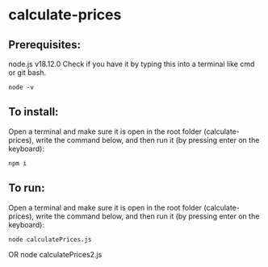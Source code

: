 # calculate-prices

## Prerequisites:

node.js v18.12.0
Check if you have it by typing this into a terminal like cmd or git bash.

    node -v

## To install:

Open a terminal and make sure it is open in the root folder (calculate-prices), write the command below, and then run it (by pressing enter on the keyboard):

    npm i

## To run:

Open a terminal and make sure it is open in the root folder (calculate-prices), write the command below, and then run it (by pressing enter on the keyboard):

    node calculatePrices.js
OR
    node calculatePrices2.js
